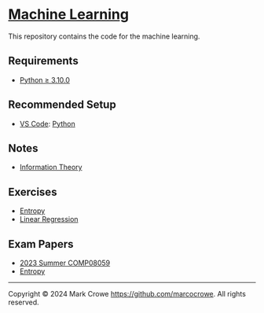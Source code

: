 
# [Machine Learning](https://github.com/marcocrowe/learn-machine-learning "Machine Learning")

This repository contains the code for the machine learning.  

## Requirements

- [Python &GreaterEqual; 3.10.0](https://www.python.org/downloads/)

## Recommended Setup

- [VS Code](https://code.visualstudio.com/): [Python](https://code.visualstudio.com/docs/languages/python)

## Notes

- [Information Theory](information-theory.md "Information Theory")

## Exercises

- [Entropy](entropy-lab-question.md "Entropy")
- [Linear Regression](linear-regression.ipynb "Linear Regression")

## Exam Papers

- [2023 Summer COMP08059](exam-papers/exam-2023-summer-comp08059.md "2023 Summer COMP08059")
- [Entropy](entropy-exam-questions.ipynb "Entropy")

---

Copyright &copy; 2024 Mark Crowe <https://github.com/marcocrowe>. All rights reserved.
